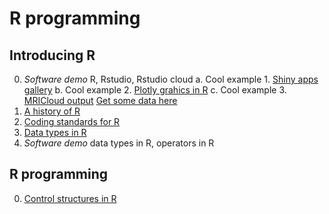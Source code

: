 # R programming


## Introducing R

0. *Software demo* R, Rstudio, Rstudio cloud
  a. Cool example 1. [Shiny apps gallery](https://shiny.rstudio.com/gallery/)
  b. Cool example 2. [Plotly grahics in R](https://plot.ly/r/file-options/)
  c. Cool example 3. [MRICloud output](https://bcaffo.shinyapps.io/visualize/)  [Get some data here](https://github.com/bcaffo/MRIcloudT1volumetrics/tree/master/inst/extdata)
1. [A history of R](https://datasciencespecialization.github.io/courses/02_RProgramming/OverviewHistoryR/index.html#1)
2. [Coding standards for R](https://DataScienceSpecialization.github.io/courses/02_RProgramming/CodingStandard/index.html)
3. [Data types in R](https://DataScienceSpecialization.github.io/courses/02_RProgramming/DataTypes/index.html)
4. *Software demo* data types in R, operators in R


## R programming

0. [Control structures in R](https://DataScienceSpecialization.github.io/courses/02_RProgramming/ControlStructures/index.html)
